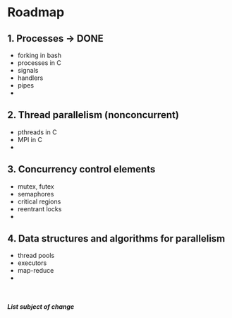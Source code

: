 # Roadmap
## 1. Processes -> DONE
- forking in bash
- processes in C
- signals
- handlers
- pipes
-

## 2. Thread parallelism (nonconcurrent)
- pthreads in C
- MPI in C
-

## 3. Concurrency control elements
- mutex, futex
- semaphores
- critical regions
- reentrant locks
-

## 4. Data structures and algorithms for parallelism
- thread pools
- executors
- map-reduce
-

<br><br>
***List subject of change***